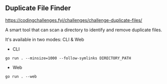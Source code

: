 ## Duplicate File Finder 

https://codingchallenges.fyi/challenges/challenge-duplicate-files/

A smart tool that can scan a directory to identify and remove duplicate files.

It's available in two modes: CLI & Web

* CLI
````
go run . --minsize=1000 --follow-symlinks DIRECTORY_PATH
````

* Web
````
go run . --web
````